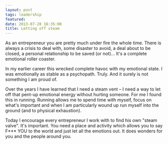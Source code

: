 ```yaml
---
layout: post
tags: leadership
featured:
date: 2013-07-28 16:35:00
title: Letting off steam
---
```

As an entrepreneur you are pretty much under fire the whole time. There is always a crisis to deal with, some disaster to avoid, a deal about to be closed, a personal relationship to be saved (or not)… It's a complete emotional roller coaster.

In my earlier career this wrecked complete havoc with my emotional state. I was emotionally as stable as a psychopath. Truly. And it surely is not something I am proud of.

Over the years I have learned that I need a steam vent – I need a way to let off that pent-up emotional energy without hurting someone. For me I found this in running. Running allows me to spend time with myself, focus on what's important and when I am particularly wound up run myself into the ground (and to physical exhaustion).

Today I encourage every entrepreneur I work with to find his own "steam valve". It's important. You need a place and activity which allows you to say F*** YOU to the world and just let all the emotions out. It does wonders for you and the people around you.